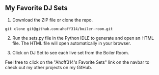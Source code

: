 ## My Favorite DJ Sets

1) Download the ZIP file or clone the repo.

```git clone git@github.com:ahoff314/boiler-room.git```

2) Run the sets.py file in the Python IDLE to generate and open an HTML file.
The HTML file will open automatically in your browser.

3) Click on DJ Set to see each live set from the Boiler Room.

Feel free to click on the "Ahoff314's Favorite Sets" link on the navbar
to check out my other projects on my GitHub.
